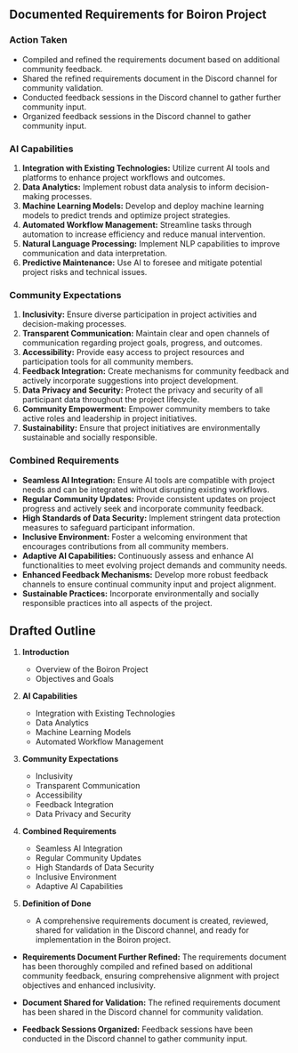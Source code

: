 

## Documented Requirements for Boiron Project 

### Action Taken
- Compiled and refined the requirements document based on additional community feedback.
- Shared the refined requirements document in the Discord channel for community validation.
- Conducted feedback sessions in the Discord channel to gather further community input.
- Organized feedback sessions in the Discord channel to gather community input.

### AI Capabilities
1. **Integration with Existing Technologies:** Utilize current AI tools and platforms to enhance project workflows and outcomes.
2. **Data Analytics:** Implement robust data analysis to inform decision-making processes.
3. **Machine Learning Models:** Develop and deploy machine learning models to predict trends and optimize project strategies.
4. **Automated Workflow Management:** Streamline tasks through automation to increase efficiency and reduce manual intervention.
5. **Natural Language Processing:** Implement NLP capabilities to improve communication and data interpretation.
6. **Predictive Maintenance:** Use AI to foresee and mitigate potential project risks and technical issues.

### Community Expectations
1. **Inclusivity:** Ensure diverse participation in project activities and decision-making processes.
2. **Transparent Communication:** Maintain clear and open channels of communication regarding project goals, progress, and outcomes.
3. **Accessibility:** Provide easy access to project resources and participation tools for all community members.
4. **Feedback Integration:** Create mechanisms for community feedback and actively incorporate suggestions into project development.
5. **Data Privacy and Security:** Protect the privacy and security of all participant data throughout the project lifecycle.
6. **Community Empowerment:** Empower community members to take active roles and leadership in project initiatives.
7. **Sustainability:** Ensure that project initiatives are environmentally sustainable and socially responsible.

### Combined Requirements
- **Seamless AI Integration:** Ensure AI tools are compatible with project needs and can be integrated without disrupting existing workflows.
- **Regular Community Updates:** Provide consistent updates on project progress and actively seek and incorporate community feedback.
- **High Standards of Data Security:** Implement stringent data protection measures to safeguard participant information.
- **Inclusive Environment:** Foster a welcoming environment that encourages contributions from all community members.
- **Adaptive AI Capabilities:** Continuously assess and enhance AI functionalities to meet evolving project demands and community needs.
- **Enhanced Feedback Mechanisms:** Develop more robust feedback channels to ensure continual community input and project alignment.
- **Sustainable Practices:** Incorporate environmentally and socially responsible practices into all aspects of the project.

## Drafted Outline
1. **Introduction**
   - Overview of the Boiron Project
   - Objectives and Goals

2. **AI Capabilities**
   - Integration with Existing Technologies
   - Data Analytics
   - Machine Learning Models
   - Automated Workflow Management

3. **Community Expectations**
   - Inclusivity
   - Transparent Communication
   - Accessibility
   - Feedback Integration
   - Data Privacy and Security

4. **Combined Requirements**
   - Seamless AI Integration
   - Regular Community Updates
   - High Standards of Data Security
   - Inclusive Environment
   - Adaptive AI Capabilities

5. **Definition of Done**
   - A comprehensive requirements document is created, reviewed, shared for validation in the Discord channel, and ready for implementation in the Boiron project.

- **Requirements Document Further Refined:** The requirements document has been thoroughly compiled and refined based on additional community feedback, ensuring comprehensive alignment with project objectives and enhanced inclusivity.


- **Document Shared for Validation:** The refined requirements document has been shared in the Discord channel for community validation.

- **Feedback Sessions Organized:** Feedback sessions have been conducted in the Discord channel to gather community input.